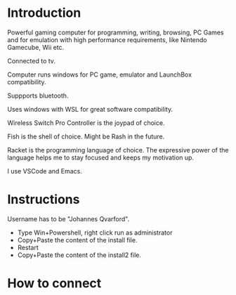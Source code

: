 # Introduction

Powerful gaming computer for programming, writing, browsing, PC Games and for emulation
with high performance requirements, like Nintendo Gamecube, Wii etc.

Connected to tv.

Computer runs windows for PC game, emulator and LaunchBox compatibility.

Suppports bluetooth.

Uses windows with WSL for great software compatibility.

Wireless Switch Pro Controller is the joypad of choice.

Fish is the shell of choice. Might be Rash in the future.

Racket is the programming language of choice.
The expressive power of the language helps me to stay
focused and keeps my motivation up.

I use VSCode and Emacs.

# Instructions

Username has to be "Johannes Qvarford".

* Type Win+Powershell, right click run as administrator
* Copy+Paste the content of the install file.
* Restart
* Copy+Paste the content of the install2 file.

# How to connect